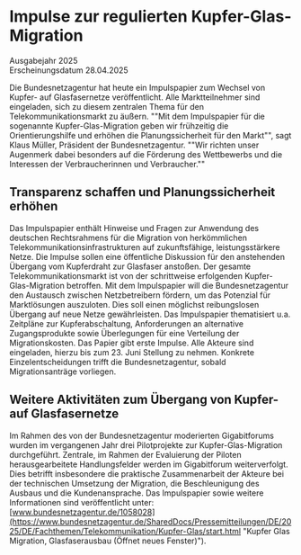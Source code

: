 

#  Im­pul­se zur re­gu­lier­ten Kup­fer-Glas-Mi­gra­ti­on 
Ausgabejahr 2025  
Erscheinungsdatum 28.04.2025  

Die Bundesnetzagentur hat heute ein Impulspapier zum Wechsel von Kupfer- auf Glasfasernetze veröffentlicht. Alle Marktteilnehmer sind eingeladen, sich zu diesem zentralen Thema für den Telekommunikationsmarkt zu äußern.
""Mit dem Impulspapier für die sogenannte Kupfer-Glas-Migration geben wir frühzeitig die Orientierungshilfe und erhöhen die Planungssicherheit für den Markt"", sagt Klaus Müller, Präsident der Bundesnetzagentur. ""Wir richten unser Augenmerk dabei besonders auf die Förderung des Wettbewerbs und die Interessen der Verbraucherinnen und Verbraucher.""
## Transparenz schaffen und Planungssicherheit erhöhen
Das Impulspapier enthält Hinweise und Fragen zur Anwendung des deutschen Rechtsrahmens für die Migration von herkömmlichen Telekommunikationsinfrastrukturen auf zukunftsfähige, leistungsstärkere Netze. Die Impulse sollen eine öffentliche Diskussion für den anstehenden Übergang vom Kupferdraht zur Glasfaser anstoßen.
Der gesamte Telekommunikationsmarkt ist von der schrittweise erfolgenden Kupfer-Glas-Migration betroffen. Mit dem Impulspapier will die Bundesnetzagentur den Austausch zwischen Netzbetreibern fördern, um das Potenzial für Marktlösungen auszuloten. Dies soll einen möglichst reibungslosen Übergang auf neue Netze gewährleisten.
Das Impulspapier thematisiert u.a. Zeitpläne zur Kupferabschaltung, Anforderungen an alternative Zugangsprodukte sowie Überlegungen für eine Verteilung der Migrationskosten. 
Das Papier gibt erste Impulse. Alle Akteure sind eingeladen, hierzu bis zum 23. Juni Stellung zu nehmen. Konkrete Einzelentscheidungen trifft die Bundesnetzagentur, sobald Migrationsanträge vorliegen. 
## Weitere Aktivitäten zum Übergang von Kupfer- auf Glasfasernetze
Im Rahmen des von der Bundesnetzagentur moderierten Gigabitforums wurden im vergangenen Jahr drei Pilotprojekte zur Kupfer-Glas-Migration durchgeführt. Zentrale, im Rahmen der Evaluierung der Piloten herausgearbeitete Handlungsfelder werden im Gigabitforum weiterverfolgt. Dies betrifft insbesondere die praktische Zusammenarbeit der Akteure bei der technischen Umsetzung der Migration, die Beschleunigung des Ausbaus und die Kundenansprache.
Das Impulspapier sowie weitere Informationen sind veröffentlicht unter: [www.bundesnetzagentur.de/1058028](https://www.bundesnetzagentur.de/SharedDocs/Pressemitteilungen/DE/2025/DE/Fachthemen/Telekommunikation/Kupfer-Glas/start.html "Kupfer Glas Migration, Glasfaserausbau \(Öffnet neues Fenster\)").